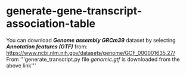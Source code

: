 # generate-gene-transcript-association-table

You can download ***Genome assembly GRCm39*** dataset by selecting ***Annotation features (GTF)*** from: <br> 
https://www.ncbi.nlm.nih.gov/datasets/genome/GCF_000001635.27/
<br>
From 
'''generate_transcript.py file *genomic.gtf* is downloaded from the above link'''


